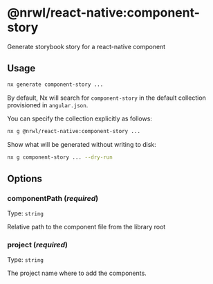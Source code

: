 # @nrwl/react-native:component-story

Generate storybook story for a react-native component

## Usage

```bash
nx generate component-story ...
```

By default, Nx will search for `component-story` in the default collection provisioned in `angular.json`.

You can specify the collection explicitly as follows:

```bash
nx g @nrwl/react-native:component-story ...
```

Show what will be generated without writing to disk:

```bash
nx g component-story ... --dry-run
```

## Options

### componentPath (_**required**_)

Type: `string`

Relative path to the component file from the library root

### project (_**required**_)

Type: `string`

The project name where to add the components.
